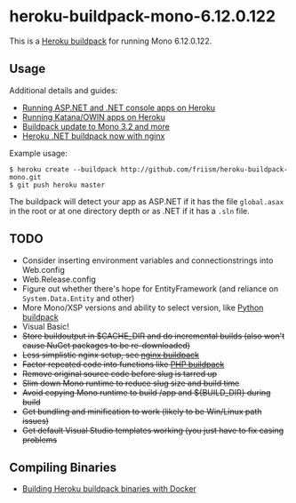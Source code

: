 # heroku-buildpack-mono-6.12.0.122

This is a [Heroku buildpack](http://devcenter.heroku.com/articles/buildpack) for running Mono 6.12.0.122.

## Usage

Additional details and guides:

 * [Running ASP.NET and .NET console apps on Heroku](http://friism.com/running-net-on-heroku)
 * [Running Katana/OWIN apps on Heroku](http://friism.com/running-owin-katana-apps-on-heroku)
 * [Buildpack update to Mono 3.2 and more](http://friism.com/heroku-net-buildpack-update-to-mono-3-2-and-more)
 * [Heroku .NET buildpack now with nginx](http://friism.com/heroku-net-buildpack-now-with-nginx)

Example usage:

    $ heroku create --buildpack http://github.com/friism/heroku-buildpack-mono.git
    $ git push heroku master

The buildpack will detect your app as ASP.NET if it has the file `global.asax` in the root or at one directory depth or as .NET if it has a `.sln` file.

## TODO
* Consider inserting environment variables and connectionstrings into Web.config
* Web.Release.config
* Figure out whether there's hope for EntityFramework (and reliance on `System.Data.Entity` and other)
* More Mono/XSP versions and ability to select version, like [Python buildpack](https://devcenter.heroku.com/articles/python-runtimes)
* Visual Basic!
* ~~Store buildoutput in $CACHE_DIR and do incremental builds (also won't cause NuGet packages to be re-downloaded)~~
* ~~Less simplistic nginx setup, see [nginx buildpack](https://github.com/ryandotsmith/nginx-buildpack)~~
* ~~Factor repeated code into functions like [PHP buildpack](https://github.com/CHH/heroku-buildpack-php/blob/master/bin/compile)~~
* ~~Remove original source code before slug is tarred up~~
* ~~Slim down Mono runtime to reduce slug size and build time~~
* ~~Avoid copying Mono runtime to build /app and ${BUILD_DIR} during build~~
* ~~Get bundling and minification to work (likely to be Win/Linux path issues)~~
* ~~Get default Visual Studio templates working (you just have to fix casing problems~~

## Compiling Binaries

 * [Building Heroku buildpack binaries with Docker](http://friism.com/building-heroku-buildpack-binaries-with-docker)
 
